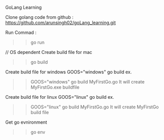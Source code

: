GoLang Learning

Clone golang code from github :
https://github.com/arunsingh02/goLang_learning.git

Run Commad : 
>> go run <file-name>

// OS dependent
Create build file for mac
>> go build <file-name>

Create build file for windows
GOOS="windows" go build <file-name>
ex.  
>> GOOS="windows" go build MyFirstGo.go 
It will create MyFirstGo.exe buildfile

Create build file for linux
GOOS="linux" go build <file-name>
ex.  
>> GOOS="linux" go build MyFirstGo.go 
It will create MyFirstGo build file

Get go evnironment 
>> go env
